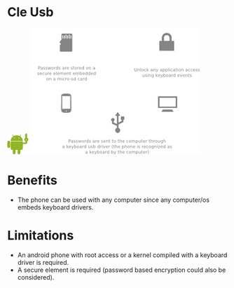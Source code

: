 Cle Usb
=======

![Cle Usb logo](./img/logo.png)
![Cle Usb schema](./img/cle-usb.png)

Benefits
========

* The phone can be used with any computer since any computer/os embeds keyboard drivers.

Limitations
===========

* An android phone with root access or a kernel compiled with a keyboard driver is required.
* A secure element is required (password based encryption could also be considered).